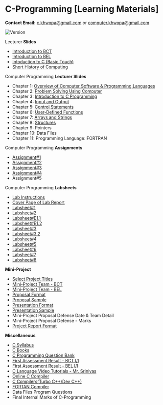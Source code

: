 # C-Programming [Learning Materials]

**Contact Email:** c.khwopa@gmail.com or computer.khwopa@gmail.com

 ![Version](https://img.shields.io/badge/version-2.0-blue.svg)

Lecturer **Slides**
- [Introduction to BCT](https://github.com/KCE/C/blob/master/BCT_Computer_Engineering.pdf)
- [Introduction to BEL](https://github.com/KCE/C/blob/master/BEL_Electrical_Engineering.pdf)
- [Intoduction to C (Basic Touch)](https://github.com/KCE/C/blob/master/Introduction_to_C_Programming.pdf)
- [Short History of Computing](https://github.com/KCE/C/blob/master/Short_History_of_Computing.pdf)

Computer Programming **Lecturer Slides**
- Chapter 1: [Overview of Computer Software & Programming Languages](https://github.com/KCE/C/blob/master/Ch1_Overview_of_Computer_Software_and_Programming_Language.pdf)
- Chapter 2: [Problem Solving Using Computer](https://github.com/KCE/C/blob/master/Ch2_Problem_Solving_Using_Computer.pdf)
- Chapter 3: [Introduction to C Programming](https://github.com/KCE/C/blob/master/Ch3_Introduction_to_C_Programming.pdf)
- Chapter 4: [Input and Output](https://github.com/KCE/C/blob/master/Ch4_Input_and_Output.pdf)
- Chapter 5: [Control Statements](https://github.com/KCE/C/blob/master/Ch5_Control_Statements.pdf)
- Chapter 6: [User-Defined Functions](https://github.com/KCE/C/blob/master/Ch6_User_Defined_Functions.pdf)
- Chapter 7: [Arrays and Strings](https://github.com/KCE/C/blob/master/Ch7_Arrays_and_Strings.pdf)
- Chapter 8: [Structures](https://github.com/KCE/C/blob/master/Ch8_Structures.pdf)
- Chapter 9: Pointers
- Chapter 10: Data Files
- Chapter 11: Programming Language: FORTRAN

Computer Programming **Assignments**
- [Assignment#1](https://github.com/KCE/C/blob/master/Assignment_1.pdf)
- [Assignment#2](https://github.com/KCE/C/blob/master/Assignment_2.pdf)
- [Assignment#3](https://github.com/KCE/C/blob/master/Assignment_3.pdf)
- [Assignment#4](https://github.com/KCE/C/blob/master/Assignment_4.pdf)
- Assignment#5

Computer Programming **Labsheets**
- [Lab Instructions](https://github.com/KCE/C/blob/master/Lab_Instructions.pdf)
- [Cover Page of Lab Report](https://github.com/KCE/C/blob/master/Cover_Page_of_Lab_Report.pdf)
- [Labsheet#1](https://github.com/KCE/C/blob/master/Labsheet_1.pdf)
- [Labsheet#2](https://github.com/KCE/C/blob/master/Labsheet_2.pdf)
- [Labsheet#E1.1](https://github.com/KCE/C/blob/master/Labsheet_E1.1.pdf)
- [Labsheet#E1.2](https://github.com/KCE/C/blob/master/Labsheet_E1.2.pdf)
- [Labsheet#3](https://github.com/KCE/C/blob/master/Labsheet_3.pdf)
- [Labsheet#3.2](https://github.com/KCE/C/blob/master/Labsheet_3.2.pdf)
- [Labsheet#4](https://github.com/KCE/C/blob/master/Labsheet_4.pdf)
- [Labsheet#5](https://github.com/KCE/C/blob/master/Labsheet_5.pdf)
- [Labsheet#6](https://github.com/KCE/C/blob/master/Labsheet_6.pdf)
- [Labsheet#7](https://github.com/KCE/C/blob/master/Labsheet_7.pdf)
- [Labsheet#8](https://github.com/KCE/C/blob/master/Labsheet_8.pdf)

**Mini-Project**
- [Select Project Titles](https://github.com/KCE/C/issues/7)
- [Mini-Project Team - BCT](https://github.com/KCE/C/blob/master/Mini_Project_Team_BCT.pdf)
- [Mini-Project Team - BEL](https://github.com/KCE/C/blob/master/Mini_Project_Team_BEL.pdf)
- [Proposal Format](https://drive.google.com/file/d/1hW2ivtfwjxNxQ09_eKIHQqZtGUK9U9LX/view?usp=sharing)
- [Proposal Sample](https://drive.google.com/file/d/1I_c2ICOGeGwBkW0tCM_f3v0Z2TBRlIB3/view?usp=sharing)
- [Presentation Format](https://drive.google.com/file/d/1zIPpnIvtOX3uGDxn_Xl5Zq408kBy_5JV/view?usp=sharing)
- [Presentation Sample](https://drive.google.com/file/d/1aMDTYm-qgx-PZSj-jidrMokG2iQyBhFH/view?usp=sharing)
- Mini-Project Proposal Defense Date & Team Detail
- Mini-Project Proposal Defense - Marks
- [Project Report Format](https://drive.google.com/file/d/1EdgNBNvSogAdGpSETENOCaqPf_zmEEuv/view?usp=sharing)

**Miscellaneous**
- [C Syllabus](https://github.com/KCE/C/blob/master/C_Programming_Syllabus.pdf)
- [C Books](https://github.com/KCE/C/issues/9)
- [C Programming Question Bank](https://drive.google.com/drive/folders/1toajMBDZ2Oap663ZuJxVKWqDSYgfCL-9?usp=sharing)
- [First Assessment Result - BCT I/I](https://github.com/KCE/C/blob/master/C_1stA_BCT.pdf)
- [First Assessment Result - BEL I/I](https://github.com/KCE/C/blob/master/C_1stA_BEL.pdf)
- [C Language Video Tutorials - Mr. Srinivas](https://www.youtube.com/watch?v=si-KFFOW2gw&list=PLVlQHNRLflP8IGz6OXwlV_lgHgc72aXlh)
- [Online C Compiler](https://www.tutorialspoint.com/compile_c_online.php)
- [C Compilers(Turbo C++/Dev C++)](https://drive.google.com/drive/folders/1m5-boSHxtAF4zzWgXlK5pEzyZDWv10uo?usp=sharing)
- [FORTAN Compiler](https://drive.google.com/file/d/1B4kzcTUbM60qSxlhalj8kbIxItseH4H2/view?usp=sharing)
- Data Files Program Questions
- Final Internal Marks of C-Programming
